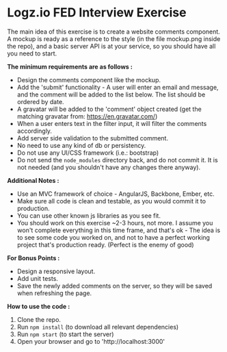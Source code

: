 Logz.io FED Interview Exercise  
==  

The main idea of this exercise is to create a website comments component.  
A mockup is ready as a reference to the style (in the file mockup.png inside the repo), and a basic server API is at your service,
so you should have all you need to start.  

**The minimum requirements are as follows :**  
* Design the comments component like the mockup.  
* Add the 'submit' functionality - A user will enter an email and message, and the comment will be added to the list below. The list should be ordered by date.  
* A gravatar will be added to the 'comment' object created (get the matching gravatar from: https://en.gravatar.com/)
* When a user enters text in the filter input, it will filter the comments accordingly.
* Add server side validation to the submitted comment.  
* No need to use any kind of db or persistency.  
* Do not use any UI/CSS framework (i.e.: bootstrap)  
* Do not send the `node_modules` directory back, and do not commit it. It is not needed (and you shouldn't have any changes there anyway).


**Additional Notes :**  
* Use an MVC framework of choice - AngularJS, Backbone, Ember, etc.  
* Make sure all code is clean and testable, as you would commit it to production.  
* You can use other known js libraries as you see fit.  
* You should work on this exercise ~2-3 hours, not more. I assume you won't complete everything in this time frame, and that's ok - The idea is to see some code you worked on, and not to have a perfect working project that's production ready. (Perfect is the enemy of good)  

**For Bonus Points :**  
* Design a responsive layout.  
* Add unit tests.  
* Save the newly added comments on the server, so they will be saved when refreshing the page.  


**How to use the code :**  
1. Clone the repo.  
2. Run `npm install` (to download all relevant dependencies)  
3. Run `npm start` (to start the server)  
4. Open your browser and go to 'http://localhost:3000'
